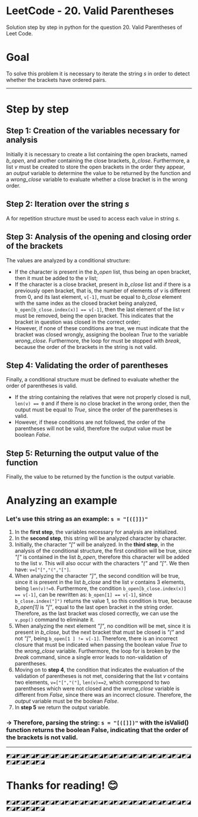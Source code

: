 # LeetCode - 20. Valid Parentheses
Solution step by step in python for the question 20. Valid Parentheses of Leet Code.

# Goal
To solve this problem it is necessary to iterate the string *s* in order to detect whether the brackets have ordered pairs.

---

# Step by step
## Step 1: Creation of the variables necessary for analysis
Initially it is necessary to create a list containing the open brackets, named *b_open*, and another containing the close brackets, *b_close*. Furthermore, a list *v* must be created to store the open brackets in the order they appear, an *output* variable to determine the value to be returned by the function and a *wrong_close* variable to evaluate whether a close bracket is in the wrong order.

## Step 2: Iteration over the string *s*
A for repetition structure must be used to access each value in string *s*.

## Step 3: Analysis of the opening and closing order of the brackets
The values are analyzed by a conditional structure:
* If the character is present in the *b_open* list, thus being an open bracket, then it must be added to the *v* list;
* If the character is a close bracket, present in *b_close* list and if there is a previously open bracket, that is, the number of elements of *v* is different from 0, and its last element, `v[-1]`, must be equal to *b_close* element with the same index as the closed bracket being analyzed, `b_open[b_close.index(x)] == v[-1]`, then the last element of the list *v* must be removed, being the open bracket. This indicates that the bracket in question was closed in the correct order;
* However, if none of these conditions are true, we must indicate that the bracket was closed wrongly, assigning the boolean *True* to the variable *wrong_close*. Furthermore, the loop for must be stopped with *break*, because the order of the brackets in the string is not valid.

## Step 4: Validating the order of parentheses
Finally, a conditional structure must be defined to evaluate whether the order of parentheses is valid.
* If the string containing the relatives that were not properly closed is null, `len(v) == 0` and if there is no close bracket in the wrong order, then the output must be equal to *True*, since the order of the parentheses is valid.
* However, if these conditions are not followed, the order of the parentheses will not be valid, therefore the output value must be boolean *False*.

## Step 5: Returning the output value of the function
Finally, the value to be returned by the function is the output variable.

# Analyzing an example

### Let's use this string as an example: `s = "[([]])"`
1. In the **first step**, the variables necessary for analysis are initialized.
2. In the **second step**, this string will be analyzed character by character.
3. Initially, the character *"["* will be analyzed. In the **third step**, in the analysis of the conditional structure, the first condition will be true, since *"["* is contained in the list *b_open*, therefore this character will be added to the list *v*. This will also occur with the characters *"("* and *"["*. 
We then have: `v=["[","(","["]`.
4. When analyzing the character *"]"*, the second condition will be true, since it is present in the list *b_close* and the list *v* contains 3 elements, being `len(v)!=0`. Furthermore, the condition `b_open[b_close.index(x)] == v[-1]`, can be rewritten as: `b_open[1] == v[-1]`, since `b_close.index("]")` returns the value 1, so this condition is true, because *b_open[1]* is *"["*, equal to the last open bracket in the string order. Therefore, as the last bracket was closed correctly, we can use the `v.pop()` command to eliminate it.
5. When analyzing the next element *"]"*, no condition will be met, since it is present in *b_close*, but the next bracket that must be closed is *"("* and not *"["*, being `b_open[1 ] != v[-1]`. Therefore, there is an incorrect closure that must be indicated when passing the boolean value *True* to the *wrong_close* variable. Furthermore, the loop for is broken by the *break* command, since a single error leads to non-validation of parentheses.
6. Moving on to **step 4**, the condition that indicates the evaluation of the validation of parentheses is not met, considering that the list *v* contains two elements, `v=["[","("]`, `len(v)==2`, which correspond to two parentheses which were not closed and the *wrong_close* variable is different from *False*, since there was an incorrect closure. Therefore, the *output* variable must be the boolean *False*. 
7. In **step 5** we return the output variable.

### → Therefore, parsing the string: `s = "[([]])"` with the isValid() function returns the boolean False, indicating that the order of the brackets is not valid.


---
◩◪◩◪◩◪◩◪◩◪◩◪◩◪◩◪◩◪◩◪◩◪◩◪◩◪◩◪◩◪◩◪◩◪◩◪◩◪◩◪◩◪◩◪◩◪
# Thanks for reading! 😊
◩◪◩◪◩◪◩◪◩◪◩◪◩◪◩◪◩◪◩◪◩◪◩◪◩◪◩◪◩◪◩◪◩◪◩◪◩◪◩◪◩◪◩◪◩◪
